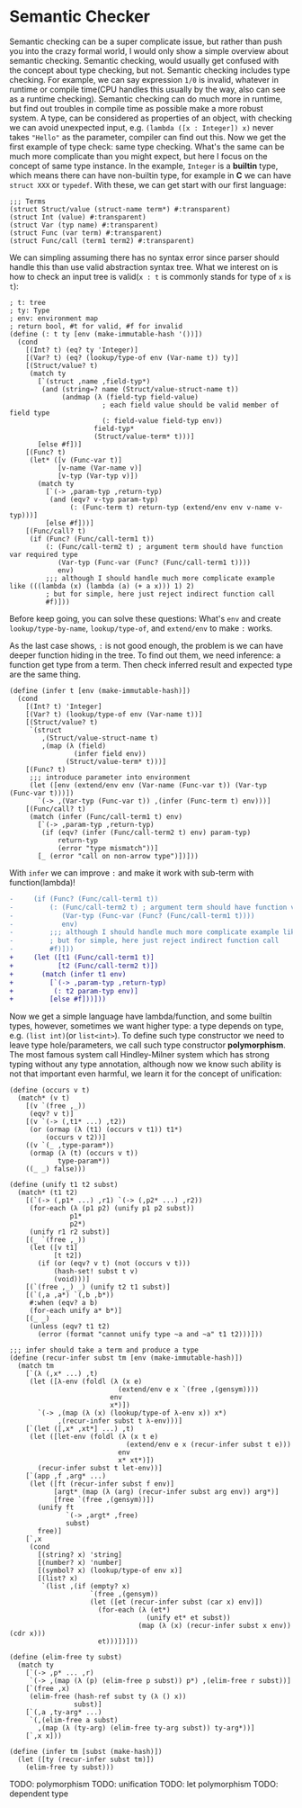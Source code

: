 # Semantic Checker

Semantic checking can be a super complicate issue, but rather than push you into the crazy formal world, I would only show a simple overview about semantic checking. Semantic checking, would usually get confused with the concept about type checking, but not. Semantic checking includes type checking. For example, we can say expression `1/0` is invalid, whatever in runtime or compile time(CPU handles this usually by the way, also can see as a runtime checking). Semantic checking can do much more in runtime, but find out troubles in compile time as possible make a more robust system. A type, can be considered as properties of an object, with checking we can avoid unexpected input, e.g. `(lambda ([x : Integer]) x)` never takes `"Hello"` as the parameter, compiler can find out this. Now we get the first example of type check: same type checking. What's the same can be much more complicate than you might expect, but here I focus on the concept of same type instance. In the example, `Integer` is a **builtin** type, which means there can have non-builtin type, for example in **C** we can have `struct XXX` or `typedef`. With these, we can get start with our first language:

```rkt
;;; Terms
(struct Struct/value (struct-name term*) #:transparent)
(struct Int (value) #:transparent)
(struct Var (typ name) #:transparent)
(struct Func (var term) #:transparent)
(struct Func/call (term1 term2) #:transparent)
```

We can simpling assuming there has no syntax error since parser should handle this than use valid abstraction syntax tree. What we interest on is how to check an input tree is valid(`x : t` is commonly stands for type of `x` is `t`):

```rkt
; t: tree
; ty: Type
; env: environment map
; return bool, #t for valid, #f for invalid
(define (: t ty [env (make-immutable-hash '())])
  (cond
    [(Int? t) (eq? ty 'Integer)]
    [(Var? t) (eq? (lookup/type-of env (Var-name t)) ty)]
    [(Struct/value? t)
     (match ty
       [`(struct ,name ,field-typ*)
        (and (string=? name (Struct/value-struct-name t))
             (andmap (λ (field-typ field-value)
                       ; each field value should be valid member of field type
                       (: field-value field-typ env))
                     field-typ*
                     (Struct/value-term* t)))]
       [else #f])]
    [(Func? t)
     (let* ([v (Func-var t)]
            [v-name (Var-name v)]
            [v-typ (Var-typ v)])
       (match ty
         [`(-> ,param-typ ,return-typ)
          (and (eqv? v-typ param-typ)
               (: (Func-term t) return-typ (extend/env env v-name v-typ)))]
         [else #f]))]
    [(Func/call? t)
     (if (Func? (Func/call-term1 t))
         (: (Func/call-term2 t) ; argument term should have function var required type
            (Var-typ (Func-var (Func? (Func/call-term1 t))))
            env)
         ;;; although I should handle much more complicate example like (((lambda (x) (lambda (a) (+ a x))) 1) 2)
         ; but for simple, here just reject indirect function call
         #f)]))
```

Before keep going, you can solve these questions: What's `env` and create `lookup/type-by-name`, `lookup/type-of`, and `extend/env` to make `:` works.

As the last case shows, `:` is not good enough, the problem is we can have deeper function hiding in the tree. To find out them, we need inference: a function get type from a term. Then check inferred result and expected type are the same thing.

```rkt
(define (infer t [env (make-immutable-hash)])
  (cond
    [(Int? t) 'Integer]
    [(Var? t) (lookup/type-of env (Var-name t))]
    [(Struct/value? t)
     `(struct
        ,(Struct/value-struct-name t)
        ,(map (λ (field)
                (infer field env))
              (Struct/value-term* t)))]
    [(Func? t)
     ;;; introduce parameter into environment
     (let ([env (extend/env env (Var-name (Func-var t)) (Var-typ (Func-var t)))])
       `(-> ,(Var-typ (Func-var t)) ,(infer (Func-term t) env)))]
    [(Func/call? t)
     (match (infer (Func/call-term1 t) env)
       [`(-> ,param-typ ,return-typ)
        (if (eqv? (infer (Func/call-term2 t) env) param-typ)
            return-typ
            (error "type mismatch"))]
       [_ (error "call on non-arrow type")])]))
```

With `infer` we can improve `:` and make it work with sub-term with function(lambda)!

```diff
-     (if (Func? (Func/call-term1 t))
-         (: (Func/call-term2 t) ; argument term should have function var required type
-            (Var-typ (Func-var (Func? (Func/call-term1 t))))
-            env)
-         ;;; although I should handle much more complicate example like (((lambda (x) (lambda (a) (+ a x))) 1) 2)
-         ; but for simple, here just reject indirect function call
-         #f)]))
+     (let ([t1 (Func/call-term1 t)]
+           [t2 (Func/call-term2 t)])
+       (match (infer t1 env)
+         [`(-> ,param-typ ,return-typ)
+          (: t2 param-typ env)]
+         [else #f]))]))
```

Now we get a simple language have lambda/function, and some builtin types, however, sometimes we want higher type: a type depends on type, e.g. `(list int)`(or `list<int>`). To define such type constructor we need to leave type hole/parameters, we call such type constructor **polymorphism**. The most famous system call Hindley-Milner system which has strong typing without any type annotation, although now we know such ability is not that important even harmful, we learn it for the concept of unification:

```rkt
(define (occurs v t)
  (match* (v t)
    [(v `(free ,_))
     (eqv? v t)]
    [(v `(-> (,t1* ...) ,t2))
     (or (ormap (λ (t1) (occurs v t1)) t1*)
         (occurs v t2))]
    ((v `(_ ,type-param*))
     (ormap (λ (t) (occurs v t))
            type-param*))
    ((_ _) false)))

(define (unify t1 t2 subst)
  (match* (t1 t2)
    [(`(-> (,p1* ...) ,r1) `(-> (,p2* ...) ,r2))
     (for-each (λ (p1 p2) (unify p1 p2 subst))
               p1*
               p2*)
     (unify r1 r2 subst)]
    [(_ `(free ,_))
     (let ([v t1]
           [t t2])
       (if (or (eqv? v t) (not (occurs v t)))
           (hash-set! subst t v)
           (void)))]
    [(`(free ,_) _) (unify t2 t1 subst)]
    [(`(,a ,a*) `(,b ,b*))
     #:when (eqv? a b)
     (for-each unify a* b*)]
    [(_ _)
     (unless (eqv? t1 t2)
       (error (format "cannot unify type ~a and ~a" t1 t2)))]))

;;; infer should take a term and produce a type
(define (recur-infer subst tm [env (make-immutable-hash)])
  (match tm
    [`(λ (,x* ...) ,t)
     (let ([λ-env (foldl (λ (x e)
                           (extend/env e x `(free ,(gensym))))
                         env
                         x*)])
       `(-> ,(map (λ (x) (lookup/type-of λ-env x)) x*)
            ,(recur-infer subst t λ-env)))]
    [`(let ([,x* ,xt*] ...) ,t)
     (let ([let-env (foldl (λ (x t e)
                             (extend/env e x (recur-infer subst t e)))
                           env
                           x* xt*)])
       (recur-infer subst t let-env))]
    [`(app ,f ,arg* ...)
     (let ([ft (recur-infer subst f env)]
           [argt* (map (λ (arg) (recur-infer subst arg env)) arg*)]
           [free `(free ,(gensym))])
       (unify ft
              `(-> ,argt* ,free)
              subst)
       free)]
    [`,x
     (cond
       [(string? x) 'string]
       [(number? x) 'number]
       [(symbol? x) (lookup/type-of env x)]
       [(list? x)
        `(list ,(if (empty? x)
                    `(free ,(gensym))
                    (let ([et (recur-infer subst (car x) env)])
                      (for-each (λ (et*)
                                  (unify et* et subst))
                                (map (λ (x) (recur-infer subst x env)) (cdr x)))
                      et)))])]))

(define (elim-free ty subst)
  (match ty
    [`(-> ,p* ... ,r)
     `(-> ,(map (λ (p) (elim-free p subst)) p*) ,(elim-free r subst))]
    [`(free ,x)
     (elim-free (hash-ref subst ty (λ () x))
                subst)]
    [`(,a ,ty-arg* ...)
     `(,(elim-free a subst)
       ,(map (λ (ty-arg) (elim-free ty-arg subst)) ty-arg*))]
    [`,x x]))

(define (infer tm [subst (make-hash)])
  (let ([ty (recur-infer subst tm)])
    (elim-free ty subst)))
```

TODO: polymorphism
TODO: unification
TODO: let polymorphism
TODO: dependent type
